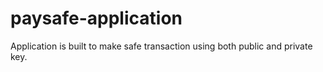 # paysafe-application

Application is built to make safe transaction using both public and private key.
